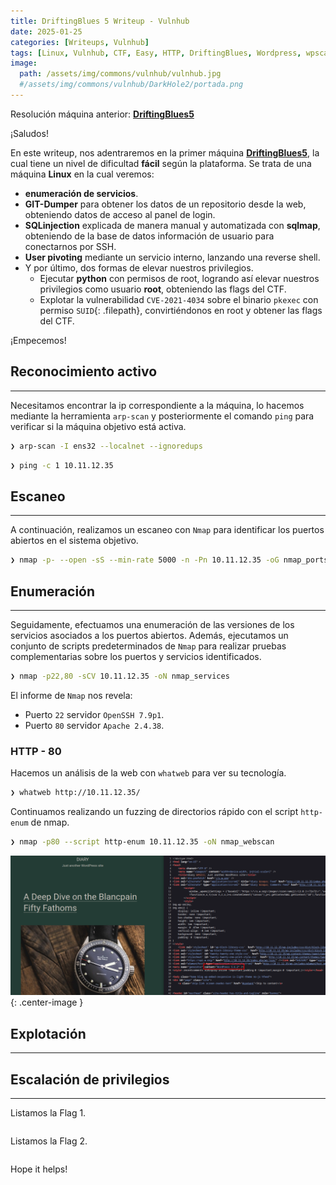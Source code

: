 ```yaml
---
title: DriftingBlues 5 Writeup - Vulnhub
date: 2025-01-25
categories: [Writeups, Vulnhub]
tags: [Linux, Vulnhub, CTF, Easy, HTTP, DriftingBlues, Wordpress, wpscan, cewl, Hydra, wpscan]
image:
  path: /assets/img/commons/vulnhub/vulnhub.jpg
  #/assets/img/commons/vulnhub/DarkHole2/portada.png
---
```


Resolución máquina anterior: [**DriftingBlues5**](https://lvs3c.github.io/posts/DriftingBlues-5/)

¡Saludos!

En este writeup, nos adentraremos en la primer máquina [**DriftingBlues5**](https://www.vulnhub.com/entry/driftingblues-5,662/), la cual tiene un nivel de dificultad **fácil** según la plataforma. Se trata de una máquina **Linux** en la cual veremos:
- **enumeración de servicios**.
- **GIT-Dumper** para obtener los datos de un repositorio desde la web, obteniendo datos de acceso al panel de login.
- **SQLinjection** explicada de manera manual y automatizada con **sqlmap**, obteniendo de la base de datos información de usuario para conectarnos por SSH.
- **User pivoting** mediante un servicio interno, lanzando una reverse shell.
- Y por último, dos formas de elevar nuestros privilegios.
    - Ejecutar **python** con permisos de root, logrando así elevar nuestros privilegios como usuario **root**, obteniendo las flags del CTF.
    - Explotar la vulnerabilidad `CVE-2021-4034` sobre el binario `pkexec` con permiso `SUID`{: .filepath}, convirtiéndonos en root y obtener las flags del CTF.

¡Empecemos!

## Reconocimiento activo

---

Necesitamos encontrar la ip correspondiente a la máquina, lo hacemos mediante la herramienta `arp-scan` y posteriormente el comando `ping` para verificar si la máquina objetivo está activa.

```bash
❯ arp-scan -I ens32 --localnet --ignoredups
```

```bash
❯ ping -c 1 10.11.12.35
```

## Escaneo

---

A continuación, realizamos un escaneo con `Nmap` para identificar los puertos abiertos en el sistema objetivo.

```bash
❯ nmap -p- --open -sS --min-rate 5000 -n -Pn 10.11.12.35 -oG nmap_ports
```

## Enumeración

---

Seguidamente, efectuamos una enumeración de las versiones de los servicios asociados a los puertos abiertos. Además, ejecutamos un conjunto de scripts predeterminados de `Nmap` para realizar pruebas complementarias sobre los puertos y servicios identificados.

```bash
❯ nmap -p22,80 -sCV 10.11.12.35 -oN nmap_services

```

El informe de `Nmap` nos revela:
- Puerto `22` servidor `OpenSSH 7.9p1`.
- Puerto `80` servidor `Apache 2.4.38`.


### HTTP - 80

Hacemos un análisis de la web con `whatweb` para ver su tecnología.

```bash
❯ whatweb http://10.11.12.35/
```

Continuamos realizando un fuzzing de directorios rápido con el script `http-enum` de nmap.

```bash
❯ nmap -p80 --script http-enum 10.11.12.35 -oN nmap_webscan

```

![wordpress](/assets/img/commons/vulnhub/DriftingBlues5/wordpress.png){: .center-image }

## Explotación

---



## Escalación de privilegios

---

Listamos la Flag 1.

```bash

```

Listamos la Flag 2.

```bash

```

Hope it helps!